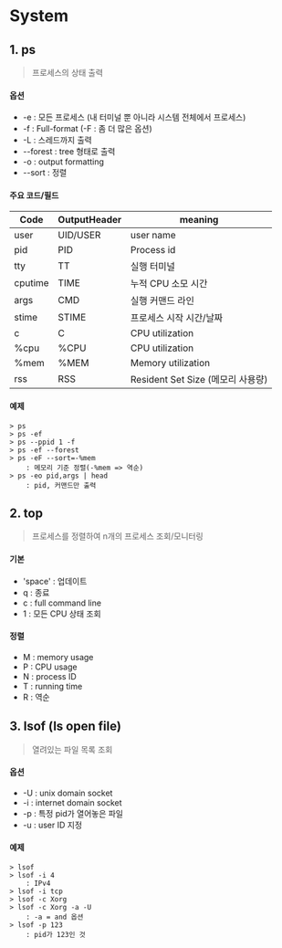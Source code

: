 ﻿# System

## 1. ps

> 프로세스의 상태 출력
>

#### 옵션

- -e : 모든 프로세스 (내 터미널 뿐 아니라 시스템 전체에서 프로세스)
- -f : Full-format (-F : 좀 더 많은 옵션)
- -L : 스레드까지 출력
- --forest : tree 형태로 출력
- -o : output formatting
- --sort : 정렬

#### 주요 코드/필드

| Code    | OutputHeader | meaning                           |
| ------- | ------------ | --------------------------------- |
| user    | UID/USER     | user name                         |
| pid     | PID          | Process id                        |
| tty     | TT           | 실행 터미널                       |
| cputime | TIME         | 누적 CPU 소모 시간                |
| args    | CMD          | 실행 커맨드 라인                  |
| stime   | STIME        | 프로세스 시작 시간/날짜           |
| c       | C            | CPU utilization                   |
| %cpu    | %CPU         | CPU utilization                   |
| %mem    | %MEM         | Memory utilization                |
| rss     | RSS          | Resident Set Size (메모리 사용량) |

#### 예제

```
> ps
> ps -ef
> ps --ppid 1 -f
> ps -ef --forest
> ps -eF --sort=-%mem
	: 메모리 기준 정렬(-%mem => 역순)
> ps -eo pid,args | head
	: pid, 커맨드만 출력
```



## 2. top

> 프로세스를 정렬하여 n개의 프로세스 조회/모니터링

#### 기본

- 'space' : 업데이트
- q : 종료
- c : full command line
- 1 : 모든 CPU 상태 조회

#### 정렬

- M : memory usage
- P : CPU usage
- N : process ID
- T : running time
- R : 역순



## 3. lsof (ls open file)

> 열려있는 파일 목록 조회

#### 옵션

- -U : unix domain socket
- -i : internet domain socket
- -p : 특정 pid가 열어놓은 파일
- -u : user ID 지정

#### 예제

```
> lsof
> lsof -i 4
	: IPv4
> lsof -i tcp
> lsof -c Xorg
> lsof -c Xorg -a -U
	: -a = and 옵션
> lsof -p 123
	: pid가 123인 것
```

